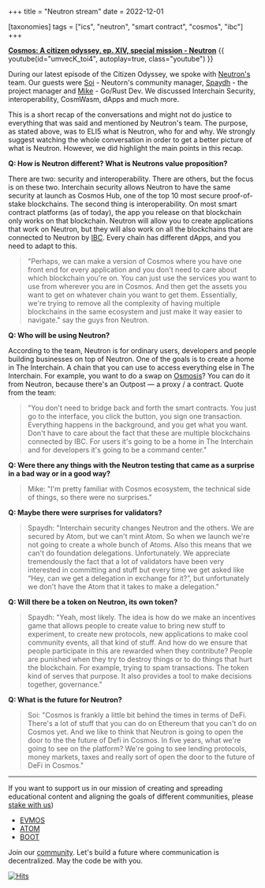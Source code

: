 +++
title = "Neutron stream"
date = 2022-12-01

[taxonomies]
tags = ["ics", "neutron", "smart contract", "cosmos", "ibc"]
+++

**[Cosmos: A citizen odyssey, ep. XIV, special mission - Neutron](https://www.youtube.com/watch?v=umvecK_toi4)**
{{ youtube(id="umvecK_toi4", autoplay=true, class="youtube") }}

During our latest episode of the Citizen Odyssey, we spoke with [Neutron's](https://www.citizencosmos.space/neutron) team. Our guests were [Soi](https://twitter.com/soi2studio) - Neutorn's community manager, [Spaydh](https://twitter.com/0xSpaydh) - the project manager and [Mike](https://twitter.com/pr0n00gler) - Go/Rust Dev. We discussed Interchain Security, interoperability, CosmWasm, dApps and much more. 

This is a short recap of the conversations and might not do justice to everything that was said and mentioned by Neutron's team. The purpose, as stated above, was to ELI5 what is Neutron, who for and why. We strongly suggest watching the whole conversation in order to get a better picture of what is Neutron. However, we did highlight the main points in this recap.

**Q: How is Neutron different? What is Neutrons value proposition?**<br>

There are two: security and interoperability. There are others, but the focus is on these two. Interchain security allows Neutron to have the same security at launch as Cosmos Hub, one of the top 10 most secure proof-of-stake blockchains. The second thing is interoperability. On most smart contract platforms (as of today), the app you release on that blockchain only works on that blockchain. Neutron will allow you to create applications that work on Neutron, but they will also work on all the blockchains that are connected to Neutron by [IBC](https://ibcprotocol.org/). Every chain has different dApps, and you need to adapt to this. 

> "Perhaps, we can make a version of Cosmos where you have one front end for every application and you don't need to care about which blockchain you're on. You can just use the services you want to use from wherever you are in Cosmos. And then get the assets you want to get on whatever chain you want to get them. Essentially, we're trying to remove all the complexity of having multiple blockchains in the same ecosystem and just make it way easier to navigate." say the guys fron Neutron.

**Q: Who will be using Neutron?**

According to the team, Neutron is for ordinary users, developers and people building businesses on top of Neutron. One of the goals is to create a home in The Interchain. A chain that you can use to access everything else in The Interchain. For example, you want to do a swap on [Osmosis](https://www.citizencosmos.space/osmosis)? You can do it from Neutron, because there's an Outpost —  a proxy / a contract. Quote from the team: 

> "You don't need to bridge back and forth the smart contracts. You just go to the interface, you click the button, you sign one transaction. Everything happens in the background, and you get what you want. Don't have to care about the fact that these are multiple blockchains connected by IBC. For users it's going to be a home in The Interchain and for developers it's going to be a command center."

**Q: Were there any things with the Neutron testing that came as a surprise in a bad way or in a good way?**<br>

> Mike: "I'm pretty familiar with Cosmos ecosystem, the technical side of things, so there were no surprises."

**Q: Maybe there were surprises for validators?**<br>

> Spaydh: "Interchain security changes Neutron and the others. We are secured by Atom, but we can't mint Atom. So when we launch we're not going to create a whole bunch of Atoms. Also this means that we can't do foundation delegations. Unfortunately. We appreciate tremendously the fact that a lot of validators have been very interested in committing and stuff but every time we get asked like “Hey, can we get a delegation in exchange for it?”, but unfortunately we don't have the Atom that it takes to make a delegation."

**Q: Will there be a token on Neutron, its own token?**<br>

> Spaydh: "Yeah, most likely. The idea is how do we make an incentives game that allows people to create value to bring new stuff to experiment, to create new protocols, new applications to make cool community events, all that kind of stuff. And how do we ensure that people participate in this are rewarded when they contribute? People are punished when they try to destroy things or to do things that hurt the blockchain. For example, trying to spam transactions. The token kind of serves that purpose. It also provides a tool to make decisions together, governance."

**Q: What is the future for Neutron?**<br>

> Soi: "Cosmos is frankly a little bit behind the times in terms of DeFi. There's a lot of stuff that you can do on Ethereum that you can't do on Cosmos yet. And we like to think that Neutron is going to open the door to the the future of Defi in Cosmos. In five years, what we're going to see on the platform? We're going to see lending protocols, money markets, taxes and really sort of open the door to the future of DeFi in Cosmos."


-----------------------------------------------------------------------------------------------------------------------------------------------------------
If you want to support us in our mission of creating and spreading educational content and aligning the goals of different communities, please [stake with us](https://www.citizencosmos.space/staking)) 
- [EVMOS](https://wallet.keplr.app/chains/evmos?modal=validator&chain=evmos_9001-2&validator_address=evmosvaloper1mtwvpdd57gpkyejd566s24afr9zm5ryq8gwpvj) 
- [ATOM](https://wallet.keplr.app/chains/cosmos-hub?modal=validator&chain=cosmoshub-4&validator_address=cosmosvaloper1e859xaue4k2jzqw20cv6l7p3tmc378pc3k8g2u) 
- [BOOT](https://wallet.keplr.app/chains/bostrom?modal=validator&chain=bostrom&validator_address=bostromvaloper1f7nx65pmayfenpfwzwaamwas4ygmvalqj6dz5r)

Join our [community](https://discord.gg/kJaG3EucCX). Let's build a future where communication is decentralized. May the code be with you. 

[![Hits](https://hits.seeyoufarm.com/api/count/incr/badge.svg?url=https%3A%2F%2Fcitizen-cosmos.github.io%2Fnew-citizen-blog%2Fneutronstream.html&count_bg=%2379C83D&title_bg=%23555555&icon=&icon_color=%23E7E7E7&title=hits&edge_flat=false)](https://hits.seeyoufarm.com) 


